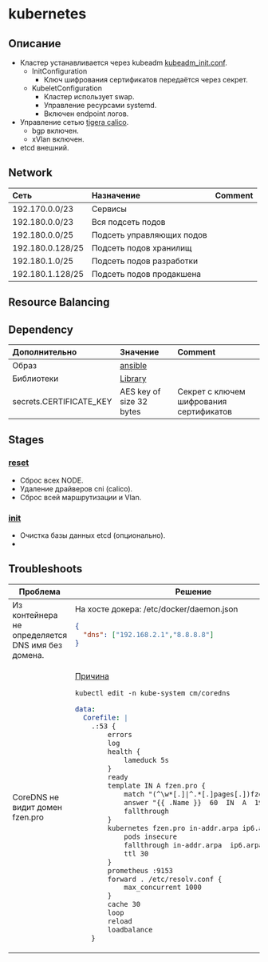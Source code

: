 # kubernetes
## Описание
* Кластер устанавливается через kubeadm [kubeadm_init.conf]().
  * InitConfiguration
    * Ключ шифрования сертификатов передаётся через секрет.
  * KubeletConfiguration
    * Кластер использует swap.
    * Управление ресурсами systemd.
    * Включен endpoint логов.
* Управление сетью [tigera calico](https://docs.tigera.io/calico/latest/about/).
  * bgp включен.
  * xVlan включен.
* etcd внешний.
## Network
| Сеть             | Назначение                | Comment |
|:-----------------|:--------------------------|:--------|
| 192.170.0.0/23   | Сервисы                   |         |
| 192.180.0.0/23   | Вся подсеть подов         |         |
| 192.180.0.0/25   | Подсеть управляющих подов |         |
| 192.180.0.128/25 | Подсеть подов хранилищ    |         |
| 192.180.1.0/25   | Подсеть подов разработки  |         |
| 192.180.1.128/25 | Подсеть подов продакшена  |         |

## Resource Balancing



## Dependency
| Дополнительно           | Значение                                              | Comment                                 |
|:------------------------|:------------------------------------------------------|:----------------------------------------|
| Образ                   | [ansible](https://github.com/FZEN475/ansible-image)   |                                         |
| Библиотеки              | [Library](https://github.com/FZEN475/ansible-library) |                                         |
| secrets.CERTIFICATE_KEY | AES key of size 32 bytes                              | Секрет с ключем шифрования сертификатов |
## Stages
### [reset]()
* Сброс всех NODE.
* Удаление драйверов cni (calico).
* Сброс всей маршрутизации и Vlan.
### [init]()
* Очистка базы данных etcd (опционально).
* 















## Troubleshoots

<!DOCTYPE html>
<table>
  <thead>
    <tr>
      <th>Проблема</th>
      <th>Решение</th>
    </tr>
  </thead>
  <tr>
      <td>Из контейнера не определяется DNS имя без домена.</td>
      <td>
На хосте докера:  
/etc/docker/daemon.json

```json
{
  "dns": ["192.168.2.1","8.8.8.8"]
}
```
</td>
  </tr>
  <tr>
  </tr>
  <tr>
      <td>CoreDNS не видит домен fzen.pro</td>
      <td>

[Причина]()
```shell
kubectl edit -n kube-system cm/coredns
```
```yaml
data:
  Corefile: |
    .:53 {
        errors
        log
        health {
            lameduck 5s
        }
        ready
        template IN A fzen.pro {
            match "(^\w*[.]|^.*[.]pages[.])fzen[.]pro[.]$"
            answer "{{ .Name }}  60  IN  A  192.168.2.2"
            fallthrough
        }
        kubernetes fzen.pro in-addr.arpa ip6.arpa {
            pods insecure
            fallthrough in-addr.arpa  ip6.arpa
            ttl 30
        }
        prometheus :9153
        forward . /etc/resolv.conf {
            max_concurrent 1000
        }
        cache 30
        loop
        reload
        loadbalance
    }

```

[//]: # (TODO: Не удалось сделать forward на верхний DNS. Домен fzen.pro управляется kubernetes и любые попытки добавить правила для fzen.pro мешают работе плагина kubernetes.)

</td>
  </tr>
  <tr>
  </tr>
</table>





